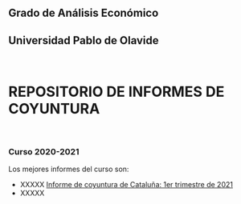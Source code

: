 
## Grado de Análisis Económico
## Universidad Pablo de Olavide
&nbsp;  
# REPOSITORIO DE INFORMES DE COYUNTURA
&nbsp;  
### Curso 2020-2021
Los mejores informes del curso son:
* XXXXX [Informe de coyuntura de Cataluña: 1er trimestre de 2021](https://otoperalias.github.io/Coyuntura/InformeCoyuntura_Cataluña)
* XXXXX
&nbsp; 
&nbsp; 
